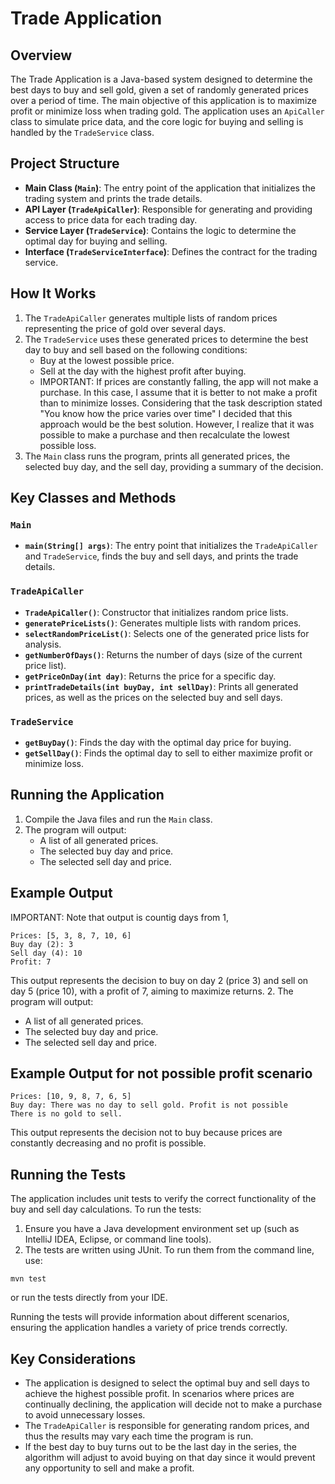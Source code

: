 # Trade Application

## Overview
The Trade Application is a Java-based system designed to determine the best days to buy and sell gold, given a set of randomly generated prices over a period of time. The main objective of this application is to maximize profit or minimize loss when trading gold. The application uses an `ApiCaller` class to simulate price data, and the core logic for buying and selling is handled by the `TradeService` class.

## Project Structure
- **Main Class (`Main`)**: The entry point of the application that initializes the trading system and prints the trade details.
- **API Layer (`TradeApiCaller`)**: Responsible for generating and providing access to price data for each trading day.
- **Service Layer (`TradeService`)**: Contains the logic to determine the optimal day for buying and selling.
- **Interface (`TradeServiceInterface`)**: Defines the contract for the trading service.

## How It Works
1. The `TradeApiCaller` generates multiple lists of random prices representing the price of gold over several days.
2. The `TradeService` uses these generated prices to determine the best day to buy and sell based on the following conditions:
    - Buy at the lowest possible price.
    - Sell at the day with the highest profit after buying.
    - IMPORTANT: If prices are constantly falling, the app will not make a purchase. In this case, I assume that it is better to not make a profit than to minimize losses. Considering that the task description stated "You know how the price varies over time" I decided that this approach would be the best solution. However, I realize that it was possible to make a purchase and then recalculate the lowest possible loss.
3. The `Main` class runs the program, prints all generated prices, the selected buy day, and the sell day, providing a summary of the decision.

## Key Classes and Methods
### `Main`
- **`main(String[] args)`**: The entry point that initializes the `TradeApiCaller` and `TradeService`, finds the buy and sell days, and prints the trade details.

### `TradeApiCaller`
- **`TradeApiCaller()`**: Constructor that initializes random price lists.
- **`generatePriceLists()`**: Generates multiple lists with random prices.
- **`selectRandomPriceList()`**: Selects one of the generated price lists for analysis.
- **`getNumberOfDays()`**: Returns the number of days (size of the current price list).
- **`getPriceOnDay(int day)`**: Returns the price for a specific day.
- **`printTradeDetails(int buyDay, int sellDay)`**: Prints all generated prices, as well as the prices on the selected buy and sell days.

### `TradeService`
- **`getBuyDay()`**: Finds the day with the optimal day price for buying.
- **`getSellDay()`**: Finds the optimal day to sell to either maximize profit or minimize loss.

## Running the Application
1. Compile the Java files and run the `Main` class.
2. The program will output:
    - A list of all generated prices.
    - The selected buy day and price.
    - The selected sell day and price.

## Example Output

IMPORTANT: Note that output is countig days from 1,&#x20;

```
Prices: [5, 3, 8, 7, 10, 6]
Buy day (2): 3
Sell day (4): 10
Profit: 7
```

This output represents the decision to buy on day 2 (price 3) and sell on day 5 (price 10), with a profit of 7, aiming to maximize returns. 2. The program will output:

- A list of all generated prices.
- The selected buy day and price.
- The selected sell day and price.

## Example Output for not possible profit scenario

```
Prices: [10, 9, 8, 7, 6, 5]
Buy day: There was no day to sell gold. Profit is not possible
There is no gold to sell.
```

This output represents the decision not to buy because prices are constantly decreasing and no profit is possible.

## Running the Tests

The application includes unit tests to verify the correct functionality of the buy and sell day calculations. To run the tests:

1. Ensure you have a Java development environment set up (such as IntelliJ IDEA, Eclipse, or command line tools).
2. The tests are written using JUnit. To run them from the command line, use:

```
mvn test
```

or run the tests directly from your IDE.

Running the tests will provide information about different scenarios, ensuring the application handles a variety of price trends correctly.


## Key Considerations

- The application is designed to select the optimal buy and sell days to achieve the highest possible profit. In scenarios where prices are continually declining, the application will decide not to make a purchase to avoid unnecessary losses.
- The `TradeApiCaller` is responsible for generating random prices, and thus the results may vary each time the program is run.
- If the best day to buy turns out to be the last day in the series, the algorithm will adjust to avoid buying on that day since it would prevent any opportunity to sell and make a profit.&#x20;